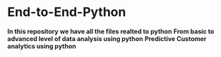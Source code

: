 # End-to-End-Python

**In this repository we have all the files realted to python**
**From basic to advanced level of data analysis using python**
**Predictive Customer analytics using python**
